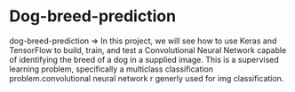 # Dog-breed-prediction
dog-breed-prediction
=> In this project, we will see how to use Keras and TensorFlow to build, train, and test a Convolutional Neural Network capable of identifying the breed of a dog in a supplied image. This is a supervised learning problem, specifically a multiclass classification problem.convolutional neural network r generly used for img classification.
